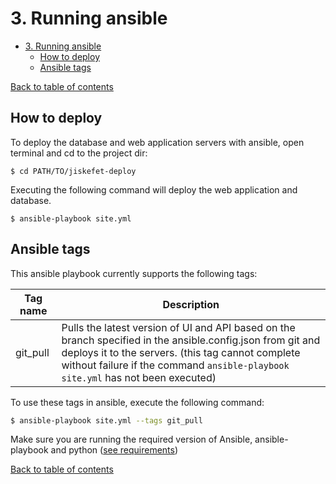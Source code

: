 # 3. Running ansible

- [3. Running ansible](#3-running-ansible)
  - [How to deploy](#how-to-deploy)
  - [Ansible tags](#ansible-tags)
  
[Back to table of contents](../README.md#table-of-contents)

## How to deploy
To deploy the database and web application servers with ansible, open terminal and cd to the project dir:
```
$ cd PATH/TO/jiskefet-deploy
```

Executing the following command will deploy the web application and database.
```
$ ansible-playbook site.yml
```

## Ansible tags
This ansible playbook currently supports the following tags:  

Tag name | Description  
---- | ---   
git_pull | Pulls the latest version of UI and API based on the branch specified in the ansible.config.json from git and deploys it to the servers. (this tag cannot complete without failure if the command `ansible-playbook site.yml` has not been executed)  

To use these tags in ansible, execute the following command:
```zsh
$ ansible-playbook site.yml --tags git_pull
```


Make sure you are running the required version of Ansible, ansible-playbook and python ([see requirements](system_requirements))

[Back to table of contents](../README.md#table-of-contents)
